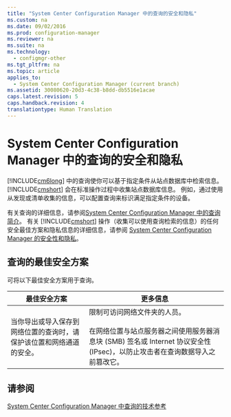 ```yaml
---
title: "System Center Configuration Manager 中的查询的安全和隐私"
ms.custom: na
ms.date: 09/02/2016
ms.prod: configuration-manager
ms.reviewer: na
ms.suite: na
ms.technology: 
  - configmgr-other
ms.tgt_pltfrm: na
ms.topic: article
applies_to: 
  - System Center Configuration Manager (current branch)
ms.assetid: 30080620-20d3-4c38-b8dd-db5516e1acae
caps.latest.revision: 5
caps.handback.revision: 4
translationtype: Human Translation
---
```

# System Center Configuration Manager 中的查询的安全和隐私
[!INCLUDE[cm6long](../LocTest/includes/cm6long_md.md)] 中的查询使你可以基于指定条件从站点数据库中检索信息。[!INCLUDE[cmshort](../LocTest/includes/cmshort_md.md)] 会在标准操作过程中收集站点数据库信息。 例如，通过使用从发现或清单收集的信息，可以配置查询来标识满足指定条件的设备。  
  
 有关查询的详细信息，请参阅[System Center Configuration Manager 中的查询简介](../LocTest/Introduction-to-queries-in-System-Center-Configuration-Manager.md)。 有关 [!INCLUDE[cmshort](../LocTest/includes/cmshort_md.md)] 操作（收集可以使用查询检索的信息）的任何安全最佳方案和隐私信息的详细信息，请参阅 [System Center Configuration Manager 的安全性和隐私](../LocTest/Security-and-privacy-for-System-Center-Configuration-Manager.md)。  
  
## 查询的最佳安全方案  
 可将以下最佳安全方案用于查询。  
  
|最佳安全方案|更多信息|  
|------------|----------|  
|当你导出或导入保存到网络位置的查询时，请保护该位置和网络通道的安全。|限制可访问网络文件夹的人员。<br /><br /> 在网络位置与站点服务器之间使用服务器消息块 \(SMB\) 签名或 Internet 协议安全性 \(IPsec\)，以防止攻击者在查询数据导入之前篡改它。|  
  
## 请参阅  
 [System Center Configuration Manager 中查询的技术参考](../LocTest/Queries-technical-reference-for-System-Center-Configuration-Manager.md)
